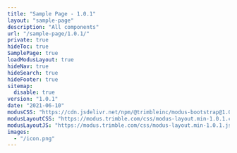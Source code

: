 ```yaml
---
title: "Sample Page - 1.0.1"
layout: "sample-page"
description: "All components"
url: "/sample-page/1.0.1/"
private: true
hideToc: true
SamplePage: true
loadModusLayout: true
hideNav: true
hideSearch: true
hideFooter: true
sitemap:
  disable: true
version: "1.0.1"
date: "2021-06-10"
modusCSS: "https://cdn.jsdelivr.net/npm/@trimbleinc/modus-bootstrap@1.0.1/dist/"
modusLayoutCSS: "https://modus.trimble.com/css/modus-layout.min-1.0.1.css"
modusLayoutJS: "https://modus.trimble.com/css/modus-layout.min-1.0.1.js"
images:
  - "/icon.png"
---
```

